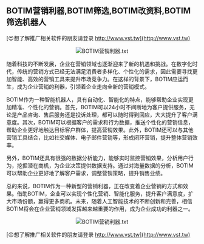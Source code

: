 ## **BOTIM营销利器,BOTIM筛选,BOTIM改资料,BOTIM筛选机器人**

[😍想了解推广相关软件的朋友请登录 http://www.vst.tw](http://www.vst.tw)

 <center><img src="https://vst.tw/MP4/tuiguang/png/1.png" alt="BOTIM营销利器.txt"></center>

随着科技的不断发展，企业在营销领域也逐渐迎来了新的机遇和挑战。在数字化时代，传统的营销方式已经无法满足消费者多样化、个性化的需求，因此需要寻找更加智能、高效的营销工具来提升市场竞争力。在这样的背景下，BOTIM应运而生，成为企业营销的利器，引领着企业走向全新的营销模式。

BOTIM作为一种智能机器人，具有自动化、智能化的特点，能够帮助企业实现更加精准、个性化的营销。首先，BOTIM可以24小时不间断地为客户提供服务，无论是产品咨询、售后服务还是投诉处理，都可以随时得到回应，大大提升了客户满意度。其次，BOTIM可以根据客户的需求和行为数据，推送个性化的营销信息，帮助企业更好地触达目标客户群体，提高营销效果。此外，BOTIM还可以与其他营销工具结合，比如社交媒体、电子邮件营销等，形成闭环营销，提升整体营销效率。

另外，BOTIM还具有很强的数据分析能力，能够实时监控营销效果，分析用户行为，挖掘潜在商机，为企业决策提供数据支持。通过对海量数据的分析，BOTIM可以帮助企业更好地了解客户需求，调整营销策略，提升销售业绩。

总的来说，BOTIM作为一种新型的营销利器，正在改变着企业营销的方式和效果。借助BOTIM，企业可以实现个性化营销、智能化服务，提升客户满意度，扩大市场份额，赢得更多商机。未来，随着人工智能技术的不断创新和完善，相信BOTIM将会在企业营销领域发挥越来越重要的作用，成为企业成功的利器之一。

 <center><img src="https://vst.tw/MP4/tuiguang/png/7.png" alt="BOTIM营销利器.txt"></center>

[😍想了解推广相关软件的朋友请登录 http://www.vst.tw](http://www.vst.tw)



